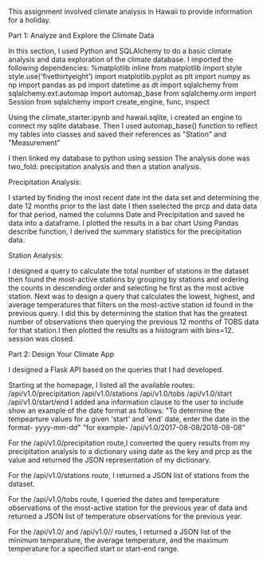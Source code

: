 
This assignment involved climate analysis in Hawaii to provide information for a holiday.

Part 1: Analyze and Explore the Climate Data

In this section, I used Python and SQLAlchemy to do a basic climate analysis and data exploration of the climate database. 
I imported the following dependencies:
%matplotlib inline
from matplotlib import style
style.use('fivethirtyeight')
import matplotlib.pyplot as plt
import numpy as np
import pandas as pd
import datetime as dt
import sqlalchemy
from sqlalchemy.ext.automap import automap_base
from sqlalchemy.orm import Session
from sqlalchemy import create_engine, func, inspect

Using the climate_starter.ipynb and hawaii.sqlite, i created an engine to connect my sqlite database.
Then I used automap_base() function to reflect my tables into classes and saved their references as "Station" and "Measurement"

I then linked my database to python using session
The analysis done was two_fold: precipitation analysis and then a station analysis.

Precipitation Analysis:

I started by finding the most recent date int the data set and determining the date 12 months prior to the last date
I then sselected the prcp and data data for that period, named the columns Date and Precipitation and saved he data into a dataframe.
I plotted the results in a bar chart
Using Pandas describe function, I derived the summary statistics for the precipitation data.

Station Analysis:

I designed a query to calculate the total number of stations in the dataset then found the most-active stations  by grouping by stations and ordering the counts in descending order and selecting he first as the most active station.
Next was to design a query that calculates the lowest, highest, and average temperatures that filters on the most-active station id found in the previous query.
I did this by determining the station that has the greatest number of observations then querying the previous 12 months of TOBS data for that station.I then plotted the results as a histogram with bins=12.
session was closed.

Part 2: Design Your Climate App

I designed a Flask API based on the queries that I had developed. 

Starting at the homepage, I listed all the available routes:
/api/v1.0/precipitation
/api/v1.0/stations
/api/v1.0/tobs
/api/v1.0/start
/api/v1.0/start/end
I added ana information clause to the user to include show an example of the date format as follows:
"To determine the tempearture values for a given 'start' and 'end' date, enter the date in the format- yyyy-mm-dd"
"for example- /api/v1.0/2017-08-08/2018-08-08"

For the /api/v1.0/precipitation route,I converted the query results from my precipitation analysis to a dictionary using date as the key and prcp as the value and returned the JSON representation of my dictionary.

For the /api/v1.0/stations route, I returned a JSON list of stations from the dataset.

For the /api/v1.0/tobs route, I queried the dates and temperature observations of the most-active station for the previous year of data and returned a JSON list of temperature observations for the previous year.

For the /api/v1.0/<start> and /api/v1.0/<start>/<end> routes, I returned a JSON list of the minimum temperature, the average temperature, and the maximum temperature for a specified start or start-end range.

